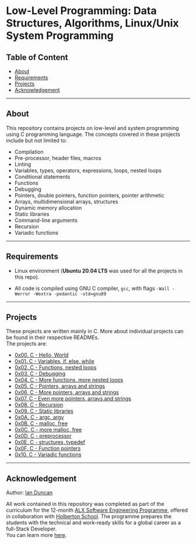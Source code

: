 # Low-Level Programming: Data Structures, Algorithms, Linux/Unix System Programming

## Table of Content

* [About](#about)
* [Requirements](#requirements)
* [Projects](#projects)
* [Acknowledgement](#acknowledgement)

_______________________

## About

This repository contains projects on low-level and system programming using C programming language.
The concepts covered in these projects include but not limited to:

* Compilation
* Pre-processor, header files, macros
* Linting
* Variables, types, operators, expressions, loops, nested loops
* Conditional statements
* Functions
* Debugging
* Pointers, double pointers, function pointers, pointer arithmetic
* Arrays, multidimensional arrays, structures
* Dynamic memory allocation
* Static libraries
* Command-line arguments
* Recursion
* Variadic functions

_______________________

## Requirements

* Linux environment (**Ubuntu 20.04 LTS** was used for all the projects in this repo).

* All code is compiled using GNU C compiler, `gcc`, with flags `-Wall -Werror -Wextra -pedantic -std=gnu89`

_______________________

## Projects

These projects are written mainly in C.
More about individual projects can be found in their respective READMEs.\
The projects are:

* [0x00. C - Hello, World](./0x00-hello_world/)
* [0x01. C - Variables, if, else, while](./0x01-variables_if_else_while/)
* [0x02. C - Functions, nested loops](./0x02-functions_nested_loops/)
* [0x03. C - Debugging](./0x03-debugging/)
* [0x04. C - More functions, more nested loops](./0x04-more_functions_nested_loops/)
* [0x05. C - Pointers, arrays and strings](./0x05-pointers_arrays_strings/)
* [0x06. C - More pointers, arrays and strings](./0x06-pointers_arrays_strings/)
* [0x07. C - Even more pointers, arrays and strings](./0x07-pointers_arrays_strings/)
* [0x08. C - Recursion](./0x08-recursion/)
* [0x09. C - Static libraries](./0x09-static_libraries/)
* [0x0A. C - argc, argv](./0x0A-argc_argv/)
* [0x0B. C - malloc, free](./0x0B-malloc_free/)
* [0x0C. C - more malloc, free](./0x0C-more_malloc_free/)
* [0x0D. C - preprocessor](./0x0D-preprocessor/)
* [0x0E. C - structures, typedef](./0x0E-structures_typedef/)
* [0x0F. C - Function pointers](./0x0F-function_pointers/)
* [0x10. C - Variadic functions](./0x10-variadic_functions/)

_______________________

## Acknowledgement

Author: [Ian Duncan](https://github.com/dr8co "Ian's Github profile")

All work contained in this repository was completed as part of the curriculum for the
12-month [ALX Software Engineering Programme](https://www.alxafrica.com/ "learn more"),
offered in collaboration with [Holberton School](https://www.holbertonschool.com/ "Holberton School").
The programme prepares the students with the technical and work-ready skills
for a global career as a full-Stack Developer.\
You can learn more [here](https://www.alxafrica.com/ "ALX homepage").
